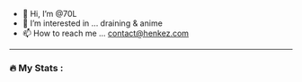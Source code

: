 - 👋 Hi, I’m @70L
- 👀 I’m interested in ... draining & anime
- 📫 How to reach me ... contact@henkez.com

---

### :fire: My Stats :

<!---
70L/70L is a ✨ special ✨ repository because its `README.md` (this file) appears on your GitHub profile.
You can click the Preview link to take a look at your changes.
--->
